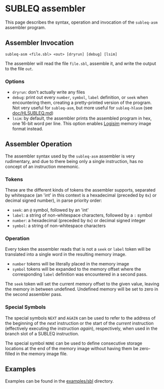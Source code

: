 # SUBLEQ assembler

This page describes the syntax, operation and invocation of the `subleq-asm`
assembler program.

## Assembler Invocation

```
subleq-asm <file.sbl> <out> [dryrun] [debug] [lsim]
```

The assembler will read the file `file.sbl`, assemble it, and write the output
to the file `out`.

### Options

- `dryrun`: don't actually write any files
- `debug`: print out every `number`, `symbol`, `label` definition, or `seek`
  when encountering them, creating a pretty-printed version of the program. Not
  very useful for `subleq-asm`, but more useful for `subleq-hlasm` (see
  [doc/HLSUBLEQ.md](HLSUBLEQ.md))
- `lsim`: by default, the assembler prints the assembled program in hex, one
  16-bit word per line. This option enables [Logisim](http://www.cburch.com/logisim/)
  memory image format instead.

## Assembler Operation

The assembler syntax used by the `subleq-asm` assembler is very rudimentary,
and due to there being only a single instruction, has no concept of an
instruction mnemonic.

### Tokens

These are the different kinds of tokens the assembler supports, separated by
whitespace (an 'int' in this context is a hexadecimal (preceded by `0x`) or
decimal signed number), in parse priority order:

- `seek`: an `@` symbol, followed by an 'int'
- `label`: a string of non-whitespace characters, followed by a `:` symbol
- `number`: a hexadecimal (preceded by `0x`) or decimal signed integer
- `symbol`: a string of non-whitespace characters

### Operation

Every token the assembler reads that is not a `seek` or `label` token will be
translated into a single word in the resulting memory image. 

- `number` tokens will be literally placed in the memory image
- `symbol` tokens will be expanded to the memory offset where the corresponding
  `label` definition was encountered in a second pass.

The `seek` token will set the current memory offset to the given value, leaving
the memory in between undefined. Undefined memory will be set to zero in the
second assembler pass.

### Special Symbols

The special symbols `NEXT` and `AGAIN` can be used to refer to the address of
the beginning of the _next_ instruction or the start of the _current_
instruction (effectively executing the instruction _again_), respectively, when
used in the branch slot of a SUBLEQ instruction.

The special symbol `NONE` can be used to define consecutive storage locations at
the end of the memory image without having them be zero-filled in the memory
image file.

## Examples

Examples can be found in the [examples/sbl](../examples/sbl) directory.
